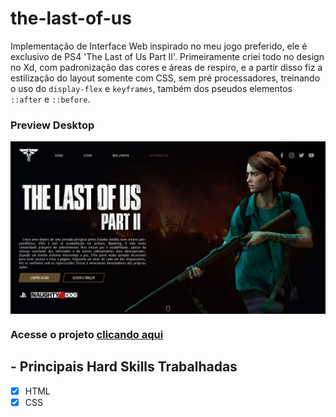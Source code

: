# the-last-of-us

Implementação de Interface Web inspirado no meu jogo preferido, ele é exclusivo de PS4 'The Last of Us Part II'. Primeiramente criei todo no design no Xd, com padronização das cores e áreas de respiro, e a partir disso fiz a estilização do layout somente com CSS, sem pré processadores, treinando o uso do `display-flex` e `keyframes`, também dos pseudos elementos `::after` e `::before`.

### Preview Desktop

<img src="https://github.com/rafaabatistas/the-last-of-us/blob/main/IMG/tlou-preview.jpg" align="center">

### Acesse o projeto [clicando aqui](https://the-last-of-us-ui.netlify.app/)

## - Principais Hard Skills Trabalhadas

- [x] HTML
- [x] CSS

